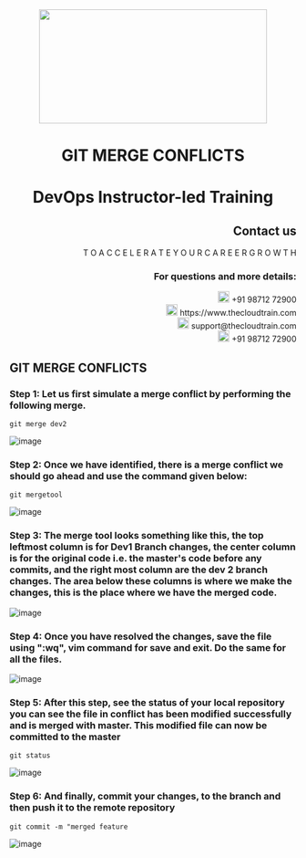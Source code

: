 <div align="center">
<img src=https://static.wixstatic.com/media/1c706c_a5df0ad56f894928bf858a74ba744b32~mv2.png/v1/fit/w_2500,h_1330,al_c/1c706c_a5df0ad56f894928bf858a74ba744b32~mv2.png width="400" height="200">
 </div>
 
# <div align="center"> GIT MERGE CONFLICTS </p>

# <div align="center"> DevOps Instructor-led Training </div>

## <div align="right">Contact us</div>

<div align="right"> T O A C C E L E R A T E Y O U R C A R E E R G R O W T H </div>

### <div align="right"> For questions and more details: </div>

<div align="right"> <img src=https://w7.pngwing.com/pngs/759/922/png-transparent-telephone-logo-iphone-telephone-call-smartphone-phone-electronics-text-trademark-thumbnail.png width="20" height="20"> +91 98712 72900 </div>

<div align="right"> <img src=https://pbs.twimg.com/profile_images/1450734615946219520/jmBHQRRa_400x400.jpg width="20" height="20"> https://www.thecloudtrain.com </div>

<div align="right"> <img src=https://icons.iconarchive.com/icons/martz90/circle/512/email-icon.png width="20" height="20"> support@thecloudtrain.com </div>

<div align="right"> <img src=https://png.pngtree.com/png-vector/20221018/ourmid/pngtree-whatsapp-icon-png-image_6315990.png width="20" height="20"> +91 98712 72900 </div>

## GIT MERGE CONFLICTS

### Step 1: Let us first simulate a merge conflict by performing the following merge.

`git merge dev2`

![image](https://user-images.githubusercontent.com/37858762/235522527-1a10ab2e-e2c4-442d-9b17-22cc7211c407.png)


### Step 2: Once we have identified, there is a merge conflict we should go ahead and use the command given below:

`git mergetool`

![image](https://user-images.githubusercontent.com/37858762/235522539-f9532ccc-77d0-4f47-93e2-8b1f9ccd0e63.png)


### Step 3: The merge tool looks something like this, the top leftmost column is for Dev1 Branch changes, the center column is for the original code i.e. the master's code before any commits, and the right most column are the dev 2 branch changes. The area below these columns is where we make the changes, this is the place where we have the merged code.

![image](https://user-images.githubusercontent.com/37858762/235522566-26df579d-1e40-4721-a1b9-a78265af6220.png)

### Step 4: Once you have resolved the changes, save the file using ":wq", vim command for save and exit. Do the same for all the files.

![image](https://user-images.githubusercontent.com/37858762/235522586-c7b67fe2-cfee-4bda-bb37-9b68a04f7665.png)


### Step 5: After this step, see the status of your local repository you can see the file in conflict has been modified successfully and is merged with master. This modified file can now be committed to the master

`git status`

![image](https://user-images.githubusercontent.com/37858762/235522609-b6f92c41-0acd-4848-a304-505af60b2e96.png)


### Step 6: And finally, commit your changes, to the branch and then push it to the remote repository

`git commit -m "merged feature`

![image](https://user-images.githubusercontent.com/37858762/235522629-2e692971-923b-4754-bdf4-8d6f9b02882d.png)
